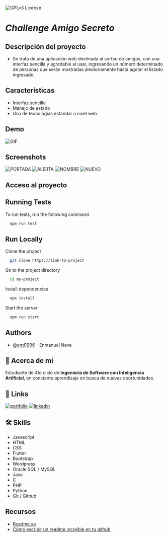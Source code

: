 
![GPLv3 License](https://img.shields.io/badge/STATUS-COMPLETADO-green)


# *Challenge Amigo Secreto*

## Descripción del proyecto
- Se trata de una aplicación web destinada al sorteo de amigos, con una interfaz sencilla y agradable al usar, ingresando un número determinado de personas que serán mostradas aleotoriamente hasta agotar el listado ingresado.




## Características

- Interfaz sencilla
- Manejo de estado
- Uso de tecnologías estandar a nivel web



## Demo

![GIF](https://github.com/end1996/challenge_amigo_secreto_js/blob/master/assets/GIF.gif)
## Screenshots

![PORTADA](https://github.com/end1996/challenge_amigo_secreto_js/blob/master/assets/PORTADA.png)
![ALERTA](https://github.com/end1996/challenge_amigo_secreto_js/blob/master/assets/alerta.png)
![NOMBRE](https://github.com/end1996/challenge_amigo_secreto_js/blob/master/assets/nombre.png)
![NUEVO](https://github.com/end1996/challenge_amigo_secreto_js/blob/master/assets/nuevo.png)

## Acceso al proyecto
## Running Tests

To run tests, run the following command

```bash
  npm run test
```


## Run Locally

Clone the project

```bash
  git clone https://link-to-project
```

Go to the project directory

```bash
  cd my-project
```

Install dependencies

```bash
  npm install
```

Start the server

```bash
  npm run start
```


## Authors

- [@end1996](https://www.github.com/end1996) - Enmanuel Nava


## 🚀 Acerca de mí
Estudiante de 4to ciclo de **Ingeniería de Software con Inteligencia Artificial**, en constante aprendizaje en busca de nuevas oportunidades.


## 🔗 Links
[![portfolio](https://img.shields.io/badge/my_portfolio-000?style=for-the-badge&logo=ko-fi&logoColor=white)](https://end1996.github.io/portfolio/)
[![linkedin](https://img.shields.io/badge/linkedin-0A66C2?style=for-the-badge&logo=linkedin&logoColor=white)](https://www.linkedin.com/in/enmanuel-nava-dev/)



## 🛠 Skills
- Javascript
- HTML
- CSS
- Flutter
- Bootstrap
- Wordpress
- Oracle SQL / MySQL
- Java
- C
- PHP
- Python
- Git / Github


## Recursos

 - [Readme.so](https://awesomeopensource.com/project/elangosundar/awesome-README-templates)
 - [Cómo escribir un readme increible en tu github](https://www.aluracursos.com/blog/como-escribir-un-readme-increible-en-tu-github)

